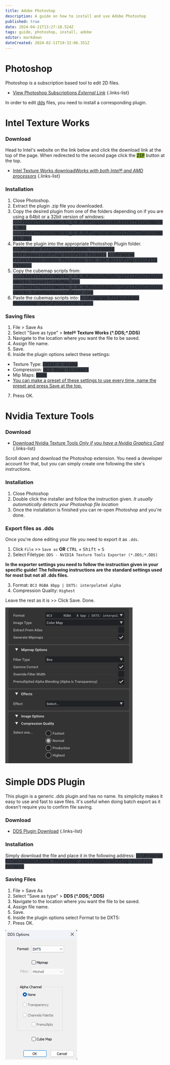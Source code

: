 ```yaml
---
title: Adobe Photoshop
description: A guide on how to install and use Adobe Photoshop
published: true
date: 2024-04-21T13:27:18.524Z
tags: guide, photoshop, install, adobe
editor: markdown
dateCreated: 2024-02-11T19:32:06.351Z
---
```


# Photoshop
Photoshop is a subscription based tool to edit 2D files. 
- [View Photoshop Subscriptions *External Link*](https://www.adobe.com/de/products/photoshop.html)
{.links-list}

In order to edit [dds](/specific-guide/filetypes) files, you need to install a corresponding plugin.

# Intel Texture Works
### Download
Head to Intel's website on the link below and click the download link at the top of the page.
When redirected to the second page click the <kbd style="background:#7cad18">ZIP</kbd> button at the top.
- <a href="https://www.intel.com/content/www/us/en/developer/articles/tool/intel-texture-works-plugin.html">Intel Texture Works download*Works with both Intel&reg; and AMD processors*</a>
{.links-list}
### Installation
1. Close Photoshop.
2. Extract the plugin .zip file you downloaded.
3. Copy the desired plugin from one of the folders depending on if you are using a 64bit or a 32bit version of windows:
<kbd style="background-color:#343942"> .../IntelTextureWorks_1.0.4\Plugins\x64\IntelTextureWorks.8bi</kbd>
<kbd style="background-color:#343942">	 .../IntelTextureWorks_1.0.4\Plugins\Win32\IntelTextureWorks.8bi</kbd>
4. Paste the plugin into the appropriate Photoshop Plugin folder.
<kbd style="background-color:#343942">	C:\Program Files\Adobe\Adobe Photoshop 2024\Required\Plug-Ins\File Formats</kbd>
<kbd style="background-color:#343942">	 C:\Program Files\Adobe\Adobe Photoshop CS6 (64 Bit)\Plug-ins\File Formats</kbd>
5. Copy the cubemap scripts from:
<kbd style="background-color:#343942">	.../IntelTextureWorks_1.0.4\PhotoshopScripts\IntelTextureWorks-ConvertCubeMap.jsx</kbd>
<kbd style="background-color:#343942">	 .../IntelTextureWorks_1.0.4\PhotoshopScripts\IntelTextureWorks-CubeMapGaussianBlur.jsx</kbd>
6. Paste the cubemap scripts into:
<kbd style="background-color:#343942">	 C:\Program Files\Adobe Photoshop 2024\Presets\Scripts</kbd>
### Saving files
1. File > Save As
2. Select "Save as type" > **Intel&reg; Texture Works (\*.DDS;\*.DDS)**
3. Navigate to the location where you want the file to be saved.
4. Assign file name.
5. Save.
6. Inside the plugin options select these settings:
- Texture Type: <kbd style="background-color:#343942">Color + Alpha</kbd>
- Compression: <kbd style="background-color:#343942">BC3   8bpp  (Linear)</kbd>
- Mip Maps: <kbd style="background-color:#343942"> None</kbd>
- <u>You can make a preset of these settings to use every time, name the preset and press Save at the top.</u>
7. Press OK.

# Nvidia Texture Tools

### Download
- [Download Nvidia Texture Tools *Only if you have a Nvidia Graphics Card*](https://developer.nvidia.com/nvidia-texture-tools-exporter)
{.links-list}

Scroll down and download the Photoshop extension. You need a developer account for that, but you can simply create one following the site's instructions.

### Installation

1. Close Photoshop
2. Double click the installer and follow the instruction given. *It usually automatically detects your Photoshop file location*
3. Once the installation is finished you can re-open Photoshop and you're done.

### Export files as .dds
Once you're done editing your file you need to export it as `.dds`.

1. Click `File` >> `Save as` **OR** <kbd>CTRL</kbd> + <kbd>Shift</kbd> + <kbd>S</kbd>
2. Select Filetype: `DDS - NVIDIA Texture Tools Exporter (*.DDS;*.DDS)`

**In the exporter settings you need to follow the instruction given in your specific guide! The following instructions are the standard settings used for most but not all .dds files.**

3. Format: `BC3 RGBA 8bpp | DXT5: interpolated alpha` 
4. Compression Quality: `Highest`

Leave the rest as it is >> Click Save. Done.

![nvidia_txt_showcase.png](/user-pictures/vector/general-guides/nvidia_txt_showcase.png)

# Simple DDS Plugin


This plugin is a generic .dds plugin and has no name.
Its simplicity makes it easy to use and fast to save files.
It's useful when doing batch export as it doesn't require you to confirm file saving.

### Download
- [DDS Plugin Download](/user-pictures/bud/dds.8bi)
{.links-list}

### Installation
 Simply download the file and place it in the following address:
 <kbd style="background-color:#343942">	C:\Program Files\Adobe\Adobe Photoshop 2024\Required\Plug-Ins\File Formats</kbd>

### Saving Files

1. File > Save As
2. Select "Save as type" > **DDS (\*.DDS;\*.DDS)**
3. Navigate to the location where you want the file to be saved.
4. Assign file name.
5. Save.
6. Inside the plugin options select Format to be DXT5:
7. Press OK.

![ddsplg.png](/user-pictures/bud/ddsplg.png)
